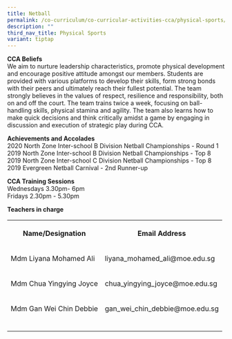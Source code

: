 ```yaml
---
title: Netball
permalink: /co-curriculum/co-curricular-activities-cca/physical-sports/netball/
description: ""
third_nav_title: Physical Sports
variant: tiptap
---
```

<p><strong>CCA Beliefs</strong><br>We aim to nurture leadership characteristics, promote physical development and encourage positive attitude amongst our members. Students are provided with various platforms to develop their skills, form strong bonds with their peers and ultimately reach their fullest potential. The team strongly believes in the values of respect, resilience and responsibility, both on and off the court. The team trains twice a week, focusing on ball-handling skills, physical stamina and agility. The team also learns how to make quick decisions and think critically amidst a game by engaging in discussion and execution of strategic play during CCA.&nbsp;</p><p><strong>Achievements and Accolades</strong><br>2020 North Zone Inter-school B Division Netball Championships - Round 1<br>2019 North Zone Inter-school B Division Netball Championships - Top 8<br>2019 North Zone Inter-school C Division Netball Championships - Top 8<br>2019 Evergreen Netball Carnival - 2nd Runner-up</p><p><strong>CCA Training Sessions</strong><br>Wednesdays 3.30pm- 6pm<br>Fridays 2.30pm - 5.30pm</p><p><strong>Teachers in charge</strong><br></p><table><tbody><tr><th rowspan="1" colspan="1"><p><strong>Name/Designation</strong></p></th><th rowspan="1" colspan="1"><p><strong>Email Address</strong></p></th></tr><tr><td rowspan="1" colspan="1"><p>Mdm Liyana Mohamed Ali</p></td><td rowspan="1" colspan="1"><p>liyana_mohamed_ali@moe.edu.sg</p></td></tr><tr><td rowspan="1" colspan="1"><p>Mdm Chua Yingying Joyce</p></td><td rowspan="1" colspan="1"><p>chua_yingying_joyce@moe.edu.sg</p></td></tr><tr><td rowspan="1" colspan="1"><p>Mdm Gan Wei Chin Debbie</p></td><td rowspan="1" colspan="1"><p>gan_wei_chin_debbie@moe.edu.sg</p></td></tr><tr><td rowspan="1" colspan="1"><p></p></td><td rowspan="1" colspan="1"><p></p></td></tr></tbody></table><p></p>